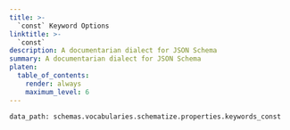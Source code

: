 ```yaml
---
title: >-
  `const` Keyword Options
linktitle: >-
  `const`
description: A documentarian dialect for JSON Schema
summary: A documentarian dialect for JSON Schema
platen:
  table_of_contents:
    render: always
    maximum_level: 6
---
```


```schematize
data_path: schemas.vocabularies.schematize.properties.keywords_const
```
